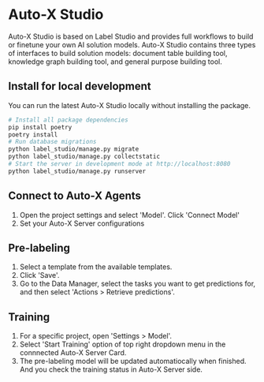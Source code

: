 # Auto-X Studio

Auto-X Studio is based on Label Studio and provides full workflows to build or finetune your own AI solution models.
Auto-X Studio contains three types of interfaces to build solution models: document table building tool, 
knowledge graph building tool, and general purpose building tool.

## Install for local development

You can run the latest Auto-X Studio locally without installing the package. 

```bash
# Install all package dependencies
pip install poetry
poetry install
# Run database migrations
python label_studio/manage.py migrate
python label_studio/manage.py collectstatic
# Start the server in development mode at http://localhost:8080
python label_studio/manage.py runserver
```

## Connect to Auto-X Agents

1. Open the project settings and select 'Model'. Click 'Connect Model'
2. Set your Auto-X Server configurations

## Pre-labeling

1. Select a template from the available templates.
2. Click 'Save'.
3. Go to the Data Manager, select the tasks you want to get predictions for, and then select 'Actions > Retrieve predictions'.

## Training

1. For a specific project, open 'Settings > Model'.
2. Select 'Start Training' option of top right dropdown menu in the connnected Auto-X Server Card.
3. The pre-labeling model will be updated automatiocally when finished. And you check the training status in Auto-X Server side.


